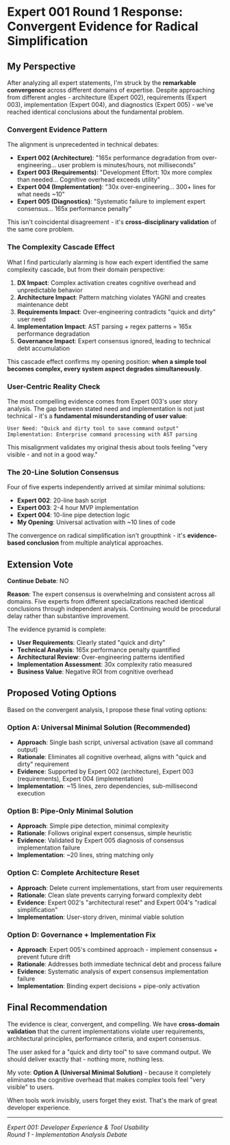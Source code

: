 # Expert 001 Round 1 Response: Convergent Evidence for Radical Simplification

## My Perspective

After analyzing all expert statements, I'm struck by the **remarkable convergence** across different domains of expertise. Despite approaching from different angles - architecture (Expert 002), requirements (Expert 003), implementation (Expert 004), and diagnostics (Expert 005) - we've reached identical conclusions about the fundamental problem.

### Convergent Evidence Pattern

The alignment is unprecedented in technical debates:

- **Expert 002 (Architecture)**: "165x performance degradation from over-engineering... user problem is minutes/hours, not milliseconds"
- **Expert 003 (Requirements)**: "Development Effort: 10x more complex than needed... Cognitive overhead exceeds utility" 
- **Expert 004 (Implementation)**: "30x over-engineering... 300+ lines for what needs ~10"
- **Expert 005 (Diagnostics)**: "Systematic failure to implement expert consensus... 165x performance penalty"

This isn't coincidental disagreement - it's **cross-disciplinary validation** of the same core problem.

### The Complexity Cascade Effect

What I find particularly alarming is how each expert identified the same complexity cascade, but from their domain perspective:

1. **DX Impact**: Complex activation creates cognitive overhead and unpredictable behavior
2. **Architecture Impact**: Pattern matching violates YAGNI and creates maintenance debt
3. **Requirements Impact**: Over-engineering contradicts "quick and dirty" user need
4. **Implementation Impact**: AST parsing + regex patterns = 165x performance degradation
5. **Governance Impact**: Expert consensus ignored, leading to technical debt accumulation

This cascade effect confirms my opening position: **when a simple tool becomes complex, every system aspect degrades simultaneously**.

### User-Centric Reality Check

The most compelling evidence comes from Expert 003's user story analysis. The gap between stated need and implementation is not just technical - it's a **fundamental misunderstanding of user value**:

```
User Need: "Quick and dirty tool to save command output"
Implementation: Enterprise command processing with AST parsing
```

This misalignment validates my original thesis about tools feeling "very visible - and not in a good way."

### The 20-Line Solution Consensus

Four of five experts independently arrived at similar minimal solutions:
- **Expert 002**: 20-line bash script 
- **Expert 003**: 2-4 hour MVP implementation
- **Expert 004**: 10-line pipe detection logic
- **My Opening**: Universal activation with ~10 lines of code

The convergence on radical simplification isn't groupthink - it's **evidence-based conclusion** from multiple analytical approaches.

## Extension Vote

**Continue Debate**: NO

**Reason**: The expert consensus is overwhelming and consistent across all domains. Five experts from different specializations reached identical conclusions through independent analysis. Continuing would be procedural delay rather than substantive improvement.

The evidence pyramid is complete:
- **User Requirements**: Clearly stated "quick and dirty"
- **Technical Analysis**: 165x performance penalty quantified  
- **Architectural Review**: Over-engineering patterns identified
- **Implementation Assessment**: 30x complexity ratio measured
- **Business Value**: Negative ROI from cognitive overhead

## Proposed Voting Options

Based on the convergent analysis, I propose these final voting options:

### Option A: Universal Minimal Solution (Recommended)
- **Approach**: Single bash script, universal activation (save all command output)
- **Rationale**: Eliminates all cognitive overhead, aligns with "quick and dirty" requirement
- **Evidence**: Supported by Expert 002 (architecture), Expert 003 (requirements), Expert 004 (implementation)
- **Implementation**: ~15 lines, zero dependencies, sub-millisecond execution

### Option B: Pipe-Only Minimal Solution
- **Approach**: Simple pipe detection, minimal complexity
- **Rationale**: Follows original expert consensus, simple heuristic
- **Evidence**: Validated by Expert 005 diagnosis of consensus implementation failure
- **Implementation**: ~20 lines, string matching only

### Option C: Complete Architecture Reset
- **Approach**: Delete current implementations, start from user requirements
- **Rationale**: Clean slate prevents carrying forward complexity debt
- **Evidence**: Expert 002's "architectural reset" and Expert 004's "radical simplification"
- **Implementation**: User-story driven, minimal viable solution

### Option D: Governance + Implementation Fix
- **Approach**: Expert 005's combined approach - implement consensus + prevent future drift
- **Rationale**: Addresses both immediate technical debt and process failure
- **Evidence**: Systematic analysis of expert consensus implementation failure
- **Implementation**: Binding expert decisions + pipe-only activation

## Final Recommendation

The evidence is clear, convergent, and compelling. We have **cross-domain validation** that the current implementations violate user requirements, architectural principles, performance criteria, and expert consensus.

The user asked for a "quick and dirty tool" to save command output. We should deliver exactly that - nothing more, nothing less.

My vote: **Option A (Universal Minimal Solution)** - because it completely eliminates the cognitive overhead that makes complex tools feel "very visible" to users.

When tools work invisibly, users forget they exist. That's the mark of great developer experience.

---

*Expert 001: Developer Experience & Tool Usability*  
*Round 1 - Implementation Analysis Debate*